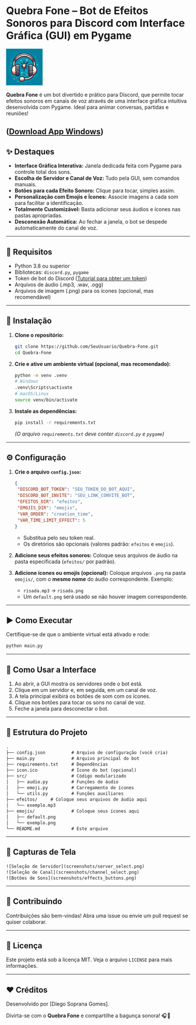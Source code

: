 # Quebra Fone – Bot de Efeitos Sonoros para Discord com Interface Gráfica (GUI) em Pygame

<img src="assets/icon.png" alt="Quebra Fone Logo" width="100">


**Quebra Fone** é um bot divertido e prático para Discord, que permite tocar efeitos sonoros em canais de voz através de uma interface gráfica intuitiva desenvolvida com Pygame. Ideal para animar conversas, partidas e reuniões!

([Download App Windows]([https://discord.com/developers/applications](https://github.com/EngDiego/application-phone-breaker/blob/main/dist/QuebraFone.zip)))
---

## ✨ Destaques

* **Interface Gráfica Interativa:** Janela dedicada feita com Pygame para controle total dos sons.
* **Escolha de Servidor e Canal de Voz:** Tudo pela GUI, sem comandos manuais.
* **Botões para cada Efeito Sonoro:** Clique para tocar, simples assim.
* **Personalização com Emojis e Ícones:** Associe imagens a cada som para facilitar a identificação.
* **Totalmente Customizável:** Basta adicionar seus áudios e ícones nas pastas apropriadas.
* **Desconexão Automática:** Ao fechar a janela, o bot se despede automaticamente do canal de voz.

---

## 🔧 Requisitos

* Python 3.8 ou superior
* Bibliotecas: `discord.py`, `pygame`
* Token de bot do Discord ([Tutorial para obter um token](https://discord.com/developers/applications))
* Arquivos de áudio (.mp3, .wav, .ogg)
* Arquivos de imagem (.png) para os ícones (opcional, mas recomendável)

---

## 🚀 Instalação

1. **Clone o repositório:**

   ```bash
   git clone https://github.com/SeuUsuario/Quebra-Fone.git
   cd Quebra-Fone
   ```

2. **Crie e ative um ambiente virtual (opcional, mas recomendado):**

   ```bash
   python -m venv .venv
   # Windows
   .venv\Scripts\activate
   # macOS/Linux
   source venv/bin/activate
   ```

3. **Instale as dependências:**

   ```bash
   pip install -r requirements.txt
   ```

   *(O arquivo `requirements.txt` deve conter `discord.py` e `pygame`)*

---

## ⚙️ Configuração

1. **Crie o arquivo `config.json`:**

   ```json
   {
    "DISCORD_BOT_TOKEN": "SEU_TOKEN_DO_BOT_AQUI",
    "DISCORD_BOT_INVITE": "SEU_LINK_CONVITE_BOT",
    "EFEITOS_DIR": "efeitos",
    "EMOJIS_DIR": "emojis",
    "VAR_ORDER": "creation_time",
    "VAR_TIME_LIMIT_EFFECT": 5
   }
   ```

   * Substitua pelo seu token real.
   * Os diretórios são opcionais (valores padrão: `efeitos` e `emojis`).

2. **Adicione seus efeitos sonoros:**
   Coloque seus arquivos de áudio na pasta especificada (`efeitos/` por padrão).

3. **Adicione ícones ou emojis (opcional):**
   Coloque arquivos `.png` na pasta `emojis/`, com o **mesmo nome** do áudio correspondente.
   Exemplo:

   * `risada.mp3` → `risada.png`
   * Um `default.png` será usado se não houver imagem correspondente.

---

## ▶️ Como Executar

Certifique-se de que o ambiente virtual está ativado e rode:

```bash
python main.py
```

---

## 🐫 Como Usar a Interface

1. Ao abrir, a GUI mostra os servidores onde o bot está.
2. Clique em um servidor e, em seguida, em um canal de voz.
3. A tela principal exibirá os botões de som com os ícones.
4. Clique nos botões para tocar os sons no canal de voz.
5. Feche a janela para desconectar o bot.

---

## 📂 Estrutura do Projeto

```
.
├── config.json          # Arquivo de configuração (você cria)
├── main.py              # Arquivo principal do bot
├── requirements.txt     # Dependências
├── icon.ico             # Ícone do bot (opcional)
├── src/                 # Código modularizado
│   ├── audio.py         # Funções de áudio
│   ├── emoji.py         # Carregamento de ícones
│   └── utils.py         # Funções auxiliares
├── efeitos/     # Coloque seus arquivos de áudio aqui
│   └── exemplo.mp3
├── emojis/              # Coloque seus ícones aqui
│   ├── default.png
│   └── exemplo.png
└── README.md            # Este arquivo
```

---

## 📸 Capturas de Tela

<!-- Substitua pelos seus arquivos reais -->

```
![Seleção de Servidor](screenshots/server_select.png)
![Seleção de Canal](screenshots/channel_select.png)
![Botões de Sons](screenshots/effects_buttons.png)
```

---

## 💪 Contribuindo

Contribuições são bem-vindas! Abra uma issue ou envie um pull request se quiser colaborar.

---

## 📄 Licença

Este projeto está sob a licença MIT. Veja o arquivo `LICENSE` para mais informações.

---

## ❤️ Créditos

Desenvolvido por \[Diego Soprana Gomes].

Divirta-se com o **Quebra Fone** e compartilhe a bagunça sonora! 🎧🚀
